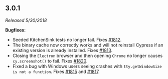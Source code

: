 ## 3.0.1

*Released 5/30/2018*

**Bugfixes:**

- Seeded KitchenSink tests no longer fail. Fixes [#1812](https://github.com/cypress-io/cypress/issues/1812).
- The binary cache now correctly works and will not reinstall Cypress if an existing version is already installed. Fixes [#1813](https://github.com/cypress-io/cypress/issues/1813).
- Closing the `Electron` browser and then opening `Chrome` no longer causes `cy.screenshot()` to fail. Fixes [#1820](https://github.com/cypress-io/cypress/issues/1820).
- Fixed a bug with Windows users seeing crashes with `tty.getWindowSize is not a function`. Fixes [#1815](https://github.com/cypress-io/cypress/issues/1815) and [#1817](https://github.com/cypress-io/cypress/issues/1817).


